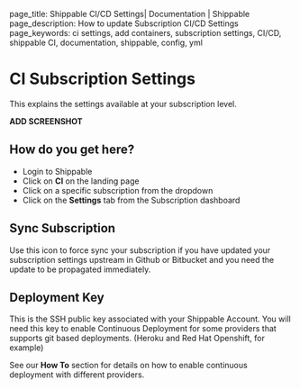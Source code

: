 page_title: Shippable CI/CD Settings| Documentation | Shippable
page_description: How to update Subscription CI/CD Settings
page_keywords: ci settings, add containers, subscription settings, CI/CD, shippable CI, documentation, shippable, config, yml

# CI Subscription Settings

This explains the settings available at your subscription level.

****ADD SCREENSHOT****

## How do you get here?

- Login to Shippable
- Click on **CI** on the landing page
- Click on a specific subscription from the dropdown
- Click on the **Settings** tab from the Subscription dashboard

## Sync Subscription

Use this icon to force sync your subscription if you have updated your subscription settings upstream in Github or Bitbucket and you need the update to be propagated immediately.

## Deployment Key

This is the SSH public key associated with your Shippable Account. You will need this key to enable Continuous Deployment for some providers that supports git based deployments. (Heroku and Red Hat Openshift, for example)

See our **How To** section for details on how to enable continuous deployment with different providers.
